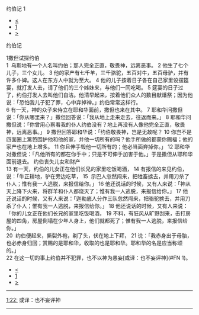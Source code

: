 ﻿





 约伯记 1




* [<](bible/EST10.md)
* [1](bible/JOB.md)
* [>](bible/JOB02.md)



约伯记 
 
1撒但试探约伯  
1  乌斯地有一个人名叫约伯；那人完全正直，敬畏神，远离恶事。 
2 他生了七个儿子，三个女儿。 
3 他的家产有七千羊，三千骆驼，五百对牛，五百母驴，并有许多仆婢。这人在东方人中就为至大。 
4 他的儿子按着日子各在自己家里设摆筵宴，就打发人去，请了他们的三个姊妹来，与他们一同吃喝。 
5 筵宴的日子过了，约伯打发人去叫他们自洁。他清早起来，按着他们众人的数目献燔祭；因为他说：「恐怕我儿子犯了罪，心中弃掉神。」约伯常常这样行。  
6 有一天，神的众子来侍立在耶和华面前，撒但也来在其中。 
7 耶和华问撒但说：「你从哪里来？」撒但回答说：「我从地上走来走去，往返而来。」 
8 耶和华问撒但说：「你曾用心察看我的仆人约伯没有？地上再没有人像他完全正直，敬畏神，远离恶事。」 
9 撒但回答耶和华说：「约伯敬畏神，岂是无故呢？ 
10 你岂不是四面圈上篱笆围护他和他的家，并他一切所有的吗？他手所做的都蒙你赐福；他的家产也在地上增多。 
11 你且伸手毁他一切所有的；他必当面弃掉你。」 
12 耶和华对撒但说：「凡他所有的都在你手中；只是不可伸手加害于他。」于是撒但从耶和华面前退去。 约伯丧失儿女和财产  
13 有一天，约伯的儿女正在他们长兄的家里吃饭喝酒， 
14 有报信的来见约伯，说：「牛正耕地，驴在旁边吃草， 
15  示巴人忽然闯来，把牲畜掳去，并用刀杀了仆人；惟有我一人逃脱，来报信给你。」 
16 他还说话的时候，又有人来说：「神从天上降下火来，将群羊和仆人都烧灭了；惟有我一人逃脱，来报信给你。」 
17 他还说话的时候，又有人来说：「迦勒底人分作三队忽然闯来，把骆驼掳去，并用刀杀了仆人；惟有我一人逃脱，来报信给你。」 
18 他还说话的时候，又有人来说：「你的儿女正在他们长兄的家里吃饭喝酒， 
19 不料，有狂风从旷野刮来，击打房屋的四角，房屋倒塌在少年人身上，他们就都死了；惟有我一人逃脱，来报信给你。」  
20  约伯便起来，撕裂外袍，剃了头，伏在地上下拜， 
21 说：「我赤身出于母胎，也必赤身归回；赏赐的是耶和华，收取的也是耶和华。耶和华的名是应当称颂的。」  
22 在这一切的事上约伯并不犯罪，也不以神为愚妄[或译：也不妄评神](#FN
1)。 
* [<](bible/EST10.md)
* [1](bible/JOB.md)
* [>](bible/JOB02.md)





---


[1:22:](#V22)
或译：也不妄评神




---









